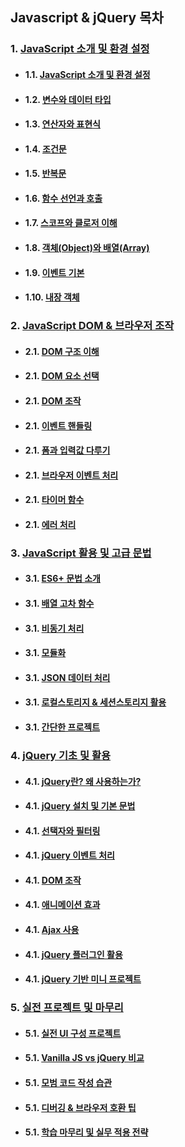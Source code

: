 ## Javascript & jQuery 목차

### 1. [JavaScript 소개 및 환경 설정](01-jsStart/01-js_intro.md)  
- #### 1.1. <a href="01-jsStart/01-js_intro.html" target="_blank">JavaScript 소개 및 환경 설정</a>
- #### 1.2. <a href="01-jsStart/02-variables_types.html" target="_blank">변수와 데이터 타입</a>
- #### 1.3. <a href="01-jsStart/03-operators_expr.html" target="_blank">연산자와 표현식</a>
- #### 1.4. <a href="01-jsStart/04-conditionals.html" target="_blank">조건문</a>
- #### 1.5. <a href="01-jsStart/05-loops.html" target="_blank">반복문</a>
- #### 1.6. <a href="01-jsStart/06-functions.html" target="_blank">함수 선언과 호출</a>
- #### 1.7. <a href="01-jsStart/07-scope_closure.html" target="_blank">스코프와 클로저 이해</a>
- #### 1.8. <a href="01-jsStart/08-objects_arrays.html" target="_blank">객체(Object)와 배열(Array)</a>
- #### 1.9. <a href="01-jsStart/09-events_basic.html" target="_blank">이벤트 기본</a>
- #### 1.10. <a href="01-jsStart/10-builtins.html" target="_blank">내장 객체</a>


### 2. <a href="02-domBrowser/0000000.html" target="_blank">JavaScript DOM & 브라우저 조작</a>
- #### 2.1. <a href="02-domBrowser/0000000.html" target="_blank">DOM 구조 이해</a>
- #### 2.1. <a href="02-domBrowser/0000000.html" target="_blank">DOM 요소 선택</a>
- #### 2.1. <a href="02-domBrowser/0000000.html" target="_blank">DOM 조작</a>
- #### 2.1. <a href="02-domBrowser/0000000.html" target="_blank">이벤트 핸들링</a>
- #### 2.1. <a href="02-domBrowser/0000000.html" target="_blank">폼과 입력값 다루기</a>
- #### 2.1. <a href="02-domBrowser/0000000.html" target="_blank">브라우저 이벤트 처리</a>
- #### 2.1. <a href="02-domBrowser/0000000.html" target="_blank">타이머 함수</a>
- #### 2.1. <a href="02-domBrowser/0000000.html" target="_blank">에러 처리</a>

### 3. <a href="03-jsAdvanced/0000000.html" target="_blank">JavaScript 활용 및 고급 문법</a>
- #### 3.1. <a href="03-jsAdvanced/0000000.html" target="_blank">ES6+ 문법 소개</a>
- #### 3.1. <a href="03-jsAdvanced/0000000.html" target="_blank">배열 고차 함수</a>
- #### 3.1. <a href="03-jsAdvanced/0000000.html" target="_blank">비동기 처리</a>
- #### 3.1. <a href="03-jsAdvanced/0000000.html" target="_blank">모듈화</a>
- #### 3.1. <a href="03-jsAdvanced/0000000.html" target="_blank">JSON 데이터 처리</a>
- #### 3.1. <a href="03-jsAdvanced/0000000.html" target="_blank">로컬스토리지 & 세션스토리지 활용</a>
- #### 3.1. <a href="03-jsAdvanced/0000000.html" target="_blank">간단한 프로젝트</a>

### 4. <a href="04-jqueryBasics/0000000.html" target="_blank">jQuery 기초 및 활용</a>
- #### 4.1. <a href="04-jqueryBasics/0000000.html" target="_blank">jQuery란? 왜 사용하는가?</a>
- #### 4.1. <a href="04-jqueryBasics/0000000.html" target="_blank">jQuery 설치 및 기본 문법</a>
- #### 4.1. <a href="04-jqueryBasics/0000000.html" target="_blank">선택자와 필터링</a>
- #### 4.1. <a href="04-jqueryBasics/0000000.html" target="_blank">jQuery 이벤트 처리</a>
- #### 4.1. <a href="04-jqueryBasics/0000000.html" target="_blank">DOM 조작</a>
- #### 4.1. <a href="04-jqueryBasics/0000000.html" target="_blank">애니메이션 효과</a>
- #### 4.1. <a href="04-jqueryBasics/0000000.html" target="_blank">Ajax 사용</a>
- #### 4.1. <a href="04-jqueryBasics/0000000.html" target="_blank">jQuery 플러그인 활용</a>
- #### 4.1. <a href="04-jqueryBasics/0000000.html" target="_blank">jQuery 기반 미니 프로젝트</a>

### 5. <a href="05-finalPractice/0000000.html" target="_blank">실전 프로젝트 및 마무리</a>
- #### 5.1. <a href="05-finalPractice/0000000.html" target="_blank">실전 UI 구성 프로젝트</a>
- #### 5.1. <a href="05-finalPractice/0000000.html" target="_blank">Vanilla JS vs jQuery 비교</a>
- #### 5.1. <a href="05-finalPractice/0000000.html" target="_blank">모범 코드 작성 습관</a>
- #### 5.1. <a href="05-finalPractice/0000000.html" target="_blank">디버깅 & 브라우저 호환 팁</a>
- #### 5.1. <a href="05-finalPractice/0000000.html" target="_blank">학습 마무리 및 실무 적용 전략</a>



